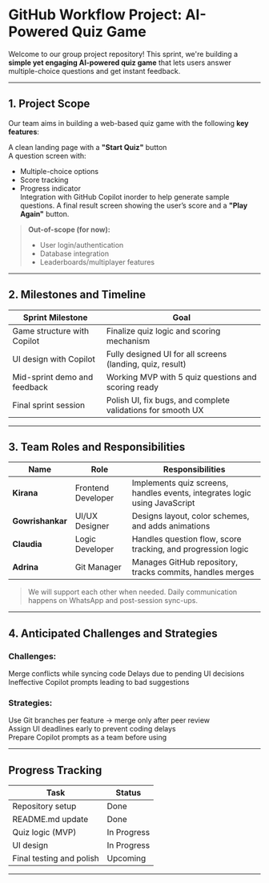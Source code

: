 # GitHub Workflow Project: AI-Powered Quiz Game 

Welcome to our group project repository! This sprint, we're building a **simple yet engaging AI-powered quiz game** that lets users answer multiple-choice questions and get instant feedback.

---

##  1. Project Scope

Our team aims in building a web-based quiz game with the following **key features**:

 A clean landing page with a **"Start Quiz"** button  
 A question screen with:
  - Multiple-choice options  
  - Score tracking  
  - Progress indicator  
 Integration with GitHub Copilot inorder to help generate sample questions.
 A final result screen showing the user’s score and a **"Play Again"** button.

> **Out-of-scope (for now):**
> - User login/authentication  
> - Database integration  
> - Leaderboards/multiplayer features  

---

##  2. Milestones and Timeline

| Sprint Milestone                 | Goal                                                               |
|----------------------------------|---------------------------------------------------------------------|
| Game structure with Copilot      | Finalize quiz logic and scoring mechanism                           |
| UI design with Copilot           | Fully designed UI for all screens (landing, quiz, result)           |
| Mid-sprint demo and feedback     | Working MVP with 5 quiz questions and scoring ready                 |
| Final sprint session             | Polish UI, fix bugs, and complete validations for smooth UX         |

---

##  3. Team Roles and Responsibilities

| Name          | Role               | Responsibilities                                                                |
|---------------|--------------------|---------------------------------------------------------------------------------|
| **Kirana**    | Frontend Developer | Implements quiz screens, handles events, integrates logic using JavaScript      |
| **Gowrishankar** | UI/UX Designer  | Designs layout, color schemes, and adds animations                              |
| **Claudia**   | Logic Developer    | Handles question flow, score tracking, and progression logic                    |
| **Adrina**    | Git Manager        | Manages GitHub repository, tracks commits, handles merges                       |

> We will support each other when needed. Daily communication happens on WhatsApp and post-session sync-ups.

---

##  4. Anticipated Challenges and Strategies

### Challenges:
Merge conflicts while syncing code
Delays due to pending UI decisions
Ineffective Copilot prompts leading to bad suggestions

### Strategies:
Use Git branches per feature → merge only after peer review  
Assign UI deadlines early to prevent coding delays  
Prepare Copilot prompts as a team before using  

---

##  Progress Tracking

| Task                       | Status       |
|----------------------------|--------------|
| Repository setup           |  Done        |
| README.md update           |  Done        |
| Quiz logic (MVP)           |  In Progress |
| UI design                  |  In Progress |
| Final testing and polish   |  Upcoming    |

---
